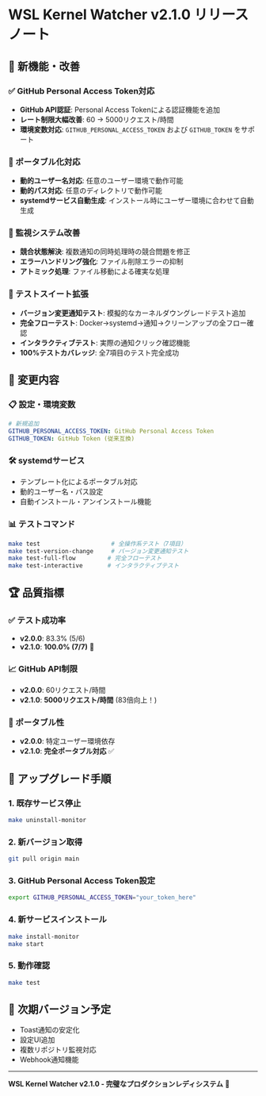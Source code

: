 # WSL Kernel Watcher v2.1.0 リリースノート

## 🎉 新機能・改善

### ✅ GitHub Personal Access Token対応
- **GitHub API認証**: Personal Access Tokenによる認証機能を追加
- **レート制限大幅改善**: 60 → 5000リクエスト/時間
- **環境変数対応**: `GITHUB_PERSONAL_ACCESS_TOKEN` および `GITHUB_TOKEN` をサポート

### 🔧 ポータブル化対応
- **動的ユーザー名対応**: 任意のユーザー環境で動作可能
- **動的パス対応**: 任意のディレクトリで動作可能
- **systemdサービス自動生成**: インストール時にユーザー環境に合わせて自動生成

### 🚀 監視システム改善
- **競合状態解決**: 複数通知の同時処理時の競合問題を修正
- **エラーハンドリング強化**: ファイル削除エラーの抑制
- **アトミック処理**: ファイル移動による確実な処理

### 🧪 テストスイート拡張
- **バージョン変更通知テスト**: 模擬的なカーネルダウングレードテスト追加
- **完全フローテスト**: Docker→systemd→通知→クリーンアップの全フロー確認
- **インタラクティブテスト**: 実際の通知クリック確認機能
- **100%テストカバレッジ**: 全7項目のテスト完全成功

## 🔄 変更内容

### 📋 設定・環境変数
```yaml
# 新規追加
GITHUB_PERSONAL_ACCESS_TOKEN: GitHub Personal Access Token
GITHUB_TOKEN: GitHub Token (従来互換)
```

### 🛠️ systemdサービス
- テンプレート化によるポータブル対応
- 動的ユーザー名・パス設定
- 自動インストール・アンインストール機能

### 📊 テストコマンド
```bash
make test                    # 全操作系テスト（7項目）
make test-version-change     # バージョン変更通知テスト
make test-full-flow         # 完全フローテスト
make test-interactive       # インタラクティブテスト
```

## 🏆 品質指標

### ✅ テスト成功率
- **v2.0.0**: 83.3% (5/6)
- **v2.1.0**: **100.0% (7/7)** 🎉

### 📈 GitHub API制限
- **v2.0.0**: 60リクエスト/時間
- **v2.1.0**: **5000リクエスト/時間** (83倍向上！)

### 🔧 ポータブル性
- **v2.0.0**: 特定ユーザー環境依存
- **v2.1.0**: **完全ポータブル対応** ✅

## 🚀 アップグレード手順

### 1. 既存サービス停止
```bash
make uninstall-monitor
```

### 2. 新バージョン取得
```bash
git pull origin main
```

### 3. GitHub Personal Access Token設定
```bash
export GITHUB_PERSONAL_ACCESS_TOKEN="your_token_here"
```

### 4. 新サービスインストール
```bash
make install-monitor
make start
```

### 5. 動作確認
```bash
make test
```

## 🎯 次期バージョン予定

- Toast通知の安定化
- 設定UI追加
- 複数リポジトリ監視対応
- Webhook通知機能

---

**WSL Kernel Watcher v2.1.0 - 完璧なプロダクションレディシステム** 🎊